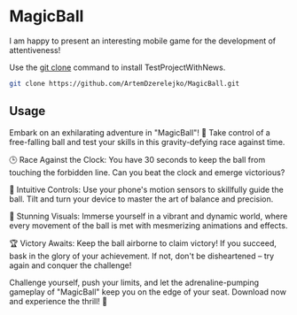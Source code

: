 # MagicBall

I am happy to present an interesting mobile game for the development of attentiveness!

Use the [git clone](https://github.com/git-guides/git-clone) command to install TestProjectWithNews.

```bash
git clone https://github.com/ArtemDzerelejko/MagicBall.git
```

## Usage
Embark on an exhilarating adventure in "MagicBall"! 🌟 Take control of a free-falling ball and test your skills in this gravity-defying race against time.

🕒 Race Against the Clock: You have 30 seconds to keep the ball from touching the forbidden line. Can you beat the clock and emerge victorious?

📱 Intuitive Controls: Use your phone's motion sensors to skillfully guide the ball. Tilt and turn your device to master the art of balance and precision.

🌈 Stunning Visuals: Immerse yourself in a vibrant and dynamic world, where every movement of the ball is met with mesmerizing animations and effects.

🏆 Victory Awaits: Keep the ball airborne to claim victory! If you succeed, bask in the glory of your achievement. If not, don't be disheartened – try again and conquer the challenge!

Challenge yourself, push your limits, and let the adrenaline-pumping gameplay of "MagicBall" keep you on the edge of your seat. Download now and experience the thrill! 🚀
